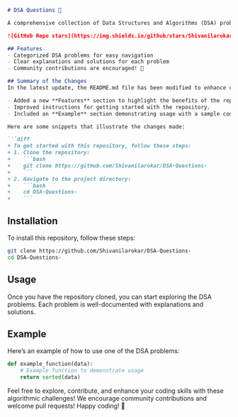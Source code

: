```markdown
# DSA Questions 🤖

A comprehensive collection of Data Structures and Algorithms (DSA) problems to help developers and learners practice and enhance their coding skills through a variety of algorithmic challenges.

![GitHub Repo stars](https://img.shields.io/github/stars/Shivanilarokar/DSA-Questions-) ![GitHub forks](https://img.shields.io/github/forks/Shivanilarokar/DSA-Questions-) ![GitHub issues](https://img.shields.io/github/issues/Shivanilarokar/DSA-Questions-)

## Features
- Categorized DSA problems for easy navigation
- Clear explanations and solutions for each problem
- Community contributions are encouraged! 🎉

## Summary of the Changes
In the latest update, the README.md file has been modified to enhance clarity and provide better instructions for users. The changes include:

- Added a new **Features** section to highlight the benefits of the repository.
- Improved instructions for getting started with the repository.
- Included an **Example** section demonstrating usage with a sample code snippet.

Here are some snippets that illustrate the changes made:

```diff
+ To get started with this repository, follow these steps:
+ 1. Clone the repository:
+    ```bash
+    git clone https://github.com/Shivanilarokar/DSA-Questions-
+    ```
+ 2. Navigate to the project directory:
+    ```bash
+    cd DSA-Questions-
+    ```
```

## Installation
To install this repository, follow these steps:

```bash
git clone https://github.com/Shivanilarokar/DSA-Questions-
cd DSA-Questions-
```

## Usage
Once you have the repository cloned, you can start exploring the DSA problems. Each problem is well-documented with explanations and solutions.

## Example
Here’s an example of how to use one of the DSA problems:

```python
def example_function(data):
    # Example function to demonstrate usage
    return sorted(data)
```

Feel free to explore, contribute, and enhance your coding skills with these algorithmic challenges! We encourage community contributions and welcome pull requests! Happy coding! 🚀
```